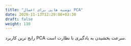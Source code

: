 ```yaml
---
title: "توصیه هایی برای اعمال PCA"
date: 2020-11-13T12:29:08+03:30
draft: false
weight: 110
---
```


رایج ترین کاربرد PCA سرعت بخشیدن به یادگیری با نظارت است.



